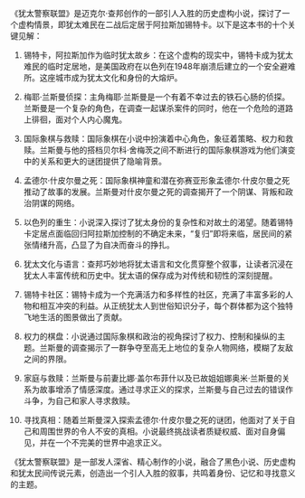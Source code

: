 《犹太警察联盟》是迈克尔·查邦创作的一部引人入胜的历史虚构小说，探讨了一个虚构情景，即犹太难民在二战后定居于阿拉斯加锡特卡。以下是这本书的十个关键见解：

1. 锡特卡，阿拉斯加作为临时犹太故乡：在这个虚构的现实中，锡特卡成为犹太难民的临时定居地，是美国政府在以色列在1948年崩溃后建立的一个安全避难所。这座城市成为犹太文化和身份的大熔炉。

2. 梅耶·兰斯曼侦探：主角梅耶·兰斯曼是一个有着不幸过去的铁石心肠的侦探。兰斯曼是一个复杂的角色，在调查一起谋杀案件的同时，他在一个危险的道路上徘徊，面对个人内心魔鬼。

3. 国际象棋与救赎：国际象棋在小说中扮演着中心角色，象征着策略、权力和救赎。兰斯曼与他的搭档贝尔科·舍梅茨之间不断进行的国际象棋游戏为他们演变中的关系和更大的谜团提供了隐喻背景。

4. 孟德尔·什皮尔曼之死：国际象棋神童和潜在弥赛亚形象孟德尔·什皮尔曼之死推动了故事的发展。兰斯曼对什皮尔曼之死的调查揭开了一个阴谋、背叛和政治阴谋的网络。

5. 以色列的重生：小说深入探讨了犹太身份的复杂性和对故土的渴望。随着锡特卡定居点面临回归阿拉斯加控制的不确定未来，“复归”即将来临，居民间的紧张情绪升高，凸显了为自决而奋斗的挣扎。

6. 犹太文化与语言：查邦巧妙地将犹太语言和文化贯穿整个叙事，让读者沉浸在犹太人丰富传统和历史中。犹太语的保存成为对传统和韧性的深刻提醒。

7. 锡特卡社区：锡特卡成为一个充满活力和多样性的社区，充满了丰富多彩的人物和相互冲突的利益。从正统犹太人到世俗知识分子，每个群体都为这个独特飞地生活的图景做出了贡献。

8. 权力的棋盘：小说通过国际象棋和政治的视角探讨了权力、控制和操纵的主题。兰斯曼的调查揭示了一群争夺至高无上地位的复杂人物网络，模糊了友敌之间的界限。

9. 家庭与救赎：兰斯曼与前妻比娜·盖尔布菲什以及已故姐姐娜奥米·兰斯曼的关系为故事增添了情感深度。通过寻求正义的探求，兰斯曼与自己过去的错误作斗争，为自己和家人寻求救赎。

10. 寻找真相：随着兰斯曼深入探索孟德尔·什皮尔曼之死的谜团，他面对了关于自己和周围世界的令人不安的真相。小说最终挑战读者质疑权威、面对自身偏见，并在一个不完美的世界中追求正义。

《犹太警察联盟》是一部发人深省、精心制作的小说，融合了黑色小说、历史虚构和犹太民间传说元素，创造出一个引人入胜的叙事，共鸣着身份、记忆和寻找意义的主题。